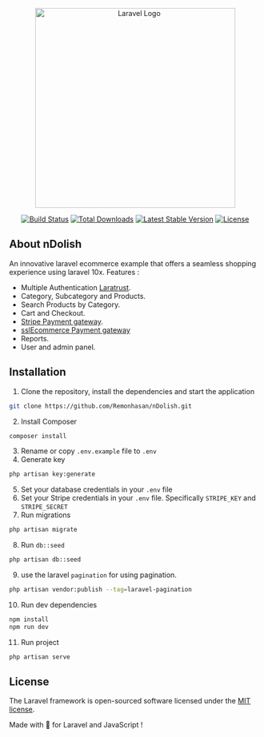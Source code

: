 <p align="center"><a href="https://laravel.com" target="_blank"><img src="https://raw.githubusercontent.com/laravel/art/master/logo-lockup/5%20SVG/2%20CMYK/1%20Full%20Color/laravel-logolockup-cmyk-red.svg" width="400" alt="Laravel Logo"></a></p>

<p align="center">
<a href="https://github.com/laravel/framework/actions"><img src="https://github.com/laravel/framework/workflows/tests/badge.svg" alt="Build Status"></a>
<a href="https://packagist.org/packages/laravel/framework"><img src="https://img.shields.io/packagist/dt/laravel/framework" alt="Total Downloads"></a>
<a href="https://packagist.org/packages/laravel/framework"><img src="https://img.shields.io/packagist/v/laravel/framework" alt="Latest Stable Version"></a>
<a href="https://packagist.org/packages/laravel/framework"><img src="https://img.shields.io/packagist/l/laravel/framework" alt="License"></a>
</p>

## About nDolish

An innovative laravel ecommerce example that offers a seamless shopping experience using laravel 10x. Features : 

- Multiple Authentication [Laratrust](https://laratrust.santigarcor.me/docs/8.x/).
- Category, Subcategory and Products.
- Search Products by Category.
- Cart and Checkout.
- [Stripe Payment gateway](https://stripe.com/).
- [sslEcommerce Payment gateway](https://sslcommerz.com/)
- Reports.
- User and admin panel.

## Installation

1. Clone the repository, install the dependencies and start the application

```bash
git clone https://github.com/Remonhasan/nDolish.git
```
2. Install Composer

```bash
composer install
```
3. Rename or copy `.env.example` file to `.env`
4. Generate key

```bash
php artisan key:generate
```

5. Set your database credentials in your `.env` file
6. Set your Stripe credentials in your `.env` file. Specifically `STRIPE_KEY` and `STRIPE_SECRET`
7. Run migrations

```bash
php artisan migrate
```

8. Run `db::seed` 

```bash
php artisan db::seed 
```

9. use the laravel `pagination` for using pagination.

```bash
php artisan vendor:publish --tag=laravel-pagination
```

10. Run dev dependencies 

```bash
npm install 
npm run dev
```

11. Run project

```bash
php artisan serve
```

## License

The Laravel framework is open-sourced software licensed under the [MIT license](https://opensource.org/licenses/MIT).

Made with 💙 for Laravel and JavaScript !
